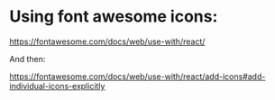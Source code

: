 # Using font awesome icons:

https://fontawesome.com/docs/web/use-with/react/

And then:

https://fontawesome.com/docs/web/use-with/react/add-icons#add-individual-icons-explicitly